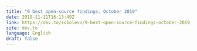 ```yaml
---
title: "9 best open-source findings, October 2019"
date: 2019-11-11T16:13:49Z
link: https://dev.to/sobolevn/9-best-open-source-findings-october-2019-1klb?utm_medium=RSS&utm_source=news.12bit.vn
site: dev.to
language: English
draft: false
---
```

